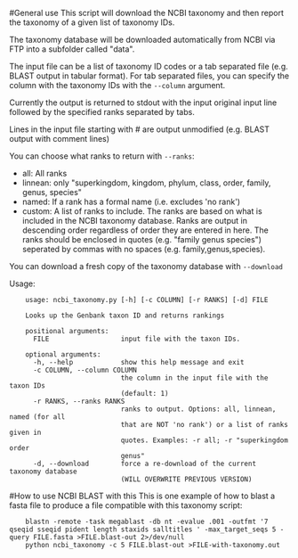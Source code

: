 #General use
This script will download the NCBI taxonomy and then report the taxonomy of a given list of taxonomy IDs.

The taxonomy database will be downloaded automatically from NCBI via FTP into a subfolder called "data".

The input file can be a list of taxonomy ID codes or a tab separated file (e.g. BLAST output in tabular format). For tab separated files, you can specify the column with the taxonomy IDs with the `--column` argument.

Currently the output is returned to stdout with the input original input line followed by the specified ranks separated by tabs.

Lines in the input file starting with # are output unmodified (e.g. BLAST output with comment lines)

You can choose what ranks to return with `--ranks`:

- all: All ranks
- linnean: only "superkingdom, kingdom, phylum, class, order, family, genus, species"
- named: If a rank has a formal name (i.e. excludes 'no rank')
- custom: A list of ranks to include. The ranks are based on what is included in the NCBI taxonomy database. Ranks are output in descending order regardless of order they are entered in here. The ranks should be enclosed in quotes (e.g. "family genus species") seperated by commas with no spaces (e.g. family,genus,species).

You can download a fresh copy of the taxonomy database with `--download`

Usage:

        usage: ncbi_taxonomy.py [-h] [-c COLUMN] [-r RANKS] [-d] FILE
        
        Looks up the Genbank taxon ID and returns rankings
        
        positional arguments:
          FILE                  input file with the taxon IDs.
          
        optional arguments:
          -h, --help            show this help message and exit
          -c COLUMN, --column COLUMN
                                the column in the input file with the taxon IDs
                                (default: 1)
          -r RANKS, --ranks RANKS
                                ranks to output. Options: all, linnean, named (for all
                                that are NOT 'no rank') or a list of ranks given in
                                quotes. Examples: -r all; -r "superkingdom order
                                genus"
          -d, --download        force a re-download of the current taxonomy database
                                (WILL OVERWRITE PREVIOUS VERSION)

#How to use NCBI BLAST with this
This is one example of how to blast a fasta file to produce a file compatible with this taxonomy script:

        blastn -remote -task megablast -db nt -evalue .001 -outfmt '7 qseqid sseqid pident length staxids salltitles ' -max_target_seqs 5 -query FILE.fasta >FILE.blast-out 2>/dev/null
        python ncbi_taxonomy -c 5 FILE.blast-out >FILE-with-taxonomy.out
